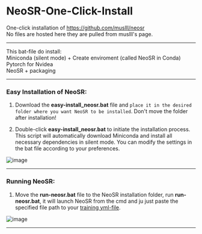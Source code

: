 # NeoSR-One-Click-Install
One-click installation of https://github.com/muslll/neosr<br>
No files are hosted here they are pulled from muslll's page.

***
 
This bat-file do install:<br>
Miniconda (silent mode) + Create enviroment (called NeoSR in Conda)<br>
Pytorch for Nvidea<br>
NeoSR + packaging<br>

***

### Easy Installation of NeoSR:

1. Download the **easy-install_neosr.bat** file and `place it in the desired folder where you want NeoSR to be installed`. Don't move the folder after installation!

2. Double-click **easy-install_neosr.bat** to initiate the installation process. This script will automatically download Miniconda and install all necessary dependencies in silent mode. You can modify the settings in the bat file according to your preferences.

![image](https://github.com/starinspace/NeoSR-One-Click-Install/assets/56514044/1a3fd2bf-0253-47de-8d9e-1671c90bb31f)


***

### Running NeoSR:

1. Move the **run-neosr.bat** file to the NeoSR installation folder, run **run-neosr.bat**, it will launch NeoSR from the cmd and ju just paste the specified file path to your [training yml-file](https://github.com/muslll/neosr/tree/master/options).

![image](https://github.com/starinspace/NeoSR-One-Click-Install/assets/56514044/4225a641-1e20-4abd-83b6-0ed36a435ad4)

***
